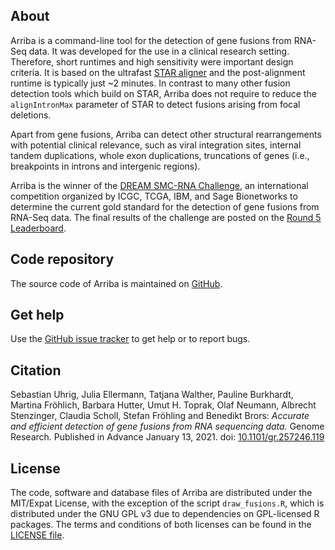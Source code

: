 About
-----

Arriba is a command-line tool for the detection of gene fusions from RNA-Seq data. It was developed for the use in a clinical research setting. Therefore, short runtimes and high sensitivity were important design criteria. It is based on the ultrafast [STAR aligner](https://github.com/alexdobin/STAR) and the post-alignment runtime is typically just ~2 minutes. In contrast to many other fusion detection tools which build on STAR, Arriba does not require to reduce the `alignIntronMax` parameter of STAR to detect fusions arising from focal deletions.

Apart from gene fusions, Arriba can detect other structural rearrangements with potential clinical relevance, such as viral integration sites, internal tandem duplications, whole exon duplications, truncations of genes (i.e., breakpoints in introns and intergenic regions).

Arriba is the winner of the [DREAM SMC-RNA Challenge](https://www.synapse.org/SMC_RNA), an international competition organized by ICGC, TCGA, IBM, and Sage Bionetworks to determine the current gold standard for the detection of gene fusions from RNA-Seq data. The final results of the challenge are posted on the [Round 5 Leaderboard](https://www.synapse.org/#!Synapse:syn2813589/wiki/588511).

Code repository
---------------

The source code of Arriba is maintained on [GitHub](https://github.com/suhrig/arriba).

Get help
--------

Use the [GitHub issue tracker](https://github.com/suhrig/arriba/issues) to get help or to report bugs.

Citation
--------

Sebastian Uhrig, Julia Ellermann, Tatjana Walther, Pauline Burkhardt, Martina Fröhlich, Barbara Hutter, Umut H. Toprak, Olaf Neumann, Albrecht Stenzinger, Claudia Scholl, Stefan Fröhling and Benedikt Brors: *Accurate and efficient detection of gene fusions from RNA sequencing data.* Genome Research. Published in Advance January 13, 2021. doi: [10.1101/gr.257246.119](https://doi.org/10.1101/gr.257246.119)

License
-------

The code, software and database files of Arriba are distributed under the MIT/Expat License, with the exception of the script `draw_fusions.R`, which is distributed under the GNU GPL v3 due to dependencies on GPL-licensed R packages. The terms and conditions of both licenses can be found in the [LICENSE file](https://raw.githubusercontent.com/suhrig/arriba/master/LICENSE).

